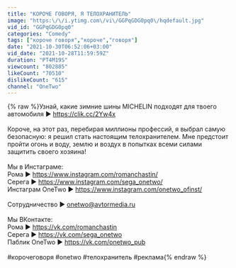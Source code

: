 ```yaml
---
title: "КОРОЧЕ ГОВОРЯ, Я ТЕЛОХРАНИТЕЛЬ"
image: "https:\/\/i.ytimg.com\/vi\/GGPqGDG0pq0\/hqdefault.jpg"
vid_id: "GGPqGDG0pq0"
categories: "Comedy"
tags: ["короче говоря","короче","говоря"]
date: "2021-10-30T06:52:06+03:00"
vid_date: "2021-10-28T11:59:59Z"
duration: "PT4M19S"
viewcount: "802885"
likeCount: "70510"
dislikeCount: "615"
channel: "OneTwo"
---
```

{% raw %}Узнай, какие зимние шины MICHELIN подходят для твоего автомобиля ► <a rel="nofollow" target="blank" href="https://clik.cc/2Yw4x">https://clik.cc/2Yw4x</a><br /><br />Короче, на этот раз, перебирая миллионы профессий, я выбрал самую безопасную: я решил стать настоящим телохранителем. Мне предстоит пройти огонь и воду, землю и воздух в попытках всеми силами защитить своего хозяина!<br /><br />Мы в Инстаграме: <br />Рома ► <a rel="nofollow" target="blank" href="https://www.instagram.com/romanchastin/">https://www.instagram.com/romanchastin/</a> <br />Серега ► <a rel="nofollow" target="blank" href="https://www.instagram.com/sega_onetwo/">https://www.instagram.com/sega_onetwo/</a> <br />Инстаграм OneTwo ► <a rel="nofollow" target="blank" href="https://www.instagram.com/onetwo_ofinst/">https://www.instagram.com/onetwo_ofinst/</a><br /><br />Сотрудничество ► onetwo@avtormedia.ru<br /><br />Мы ВКонтакте: <br />Рома ► <a rel="nofollow" target="blank" href="https://vk.com/romanchastin">https://vk.com/romanchastin</a> <br />Серега ► <a rel="nofollow" target="blank" href="https://vk.com/sega_onetwo">https://vk.com/sega_onetwo</a> <br />Паблик OneTwo ► <a rel="nofollow" target="blank" href="https://vk.com/onetwo_pub">https://vk.com/onetwo_pub</a> <br /><br />#корочеговоря #onetwo #телохранитель #реклама{% endraw %}
